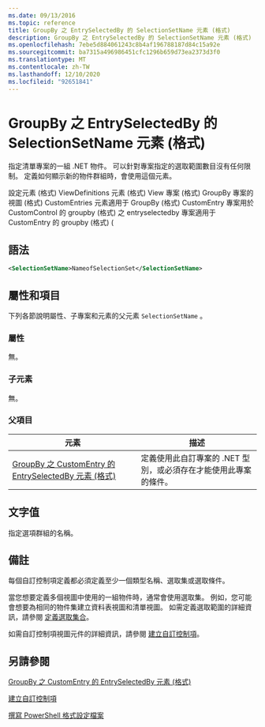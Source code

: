 ```yaml
---
ms.date: 09/13/2016
ms.topic: reference
title: GroupBy 之 EntrySelectedBy 的 SelectionSetName 元素 (格式)
description: GroupBy 之 EntrySelectedBy 的 SelectionSetName 元素 (格式)
ms.openlocfilehash: 7ebe5d884061243c8b4af196788187d84c15a92e
ms.sourcegitcommit: ba7315a496986451cfc1296b659d73ea2373d3f0
ms.translationtype: MT
ms.contentlocale: zh-TW
ms.lasthandoff: 12/10/2020
ms.locfileid: "92651841"
---
```

# <a name="selectionsetname-element-for-entryselectedby-for-groupby-format"></a>GroupBy 之 EntrySelectedBy 的 SelectionSetName 元素 (格式)

指定清單專案的一組 .NET 物件。 可以針對專案指定的選取範圍數目沒有任何限制。 定義如何顯示新的物件群組時，會使用這個元素。

設定元素 (格式) ViewDefinitions 元素 (格式) View 專案 (格式) GroupBy 專案的視圖 (格式) CustomEntries 元素適用于 GroupBy (格式) CustomEntry 專案用於 CustomControl 的 groupby (格式) 之 entryselectedby 專案適用于 CustomEntry 的 groupby (格式)  (

## <a name="syntax"></a>語法

```xml
<SelectionSetName>NameofSelectionSet</SelectionSetName>
```

## <a name="attributes-and-elements"></a>屬性和項目

下列各節說明屬性、子專案和元素的父元素 `SelectionSetName` 。

### <a name="attributes"></a>屬性

無。

### <a name="child-elements"></a>子元素

無。

### <a name="parent-elements"></a>父項目

|元素|描述|
|-------------|-----------------|
|[GroupBy 之 CustomEntry 的 EntrySelectedBy 元素 (格式)](./entryselectedby-element-for-customentry-for-groupby-format.md)|定義使用此自訂專案的 .NET 型別，或必須存在才能使用此專案的條件。|

## <a name="text-value"></a>文字值

指定選項群組的名稱。

## <a name="remarks"></a>備註

每個自訂控制項定義都必須定義至少一個類型名稱、選取集或選取條件。

當您想要定義多個視圖中使用的一組物件時，通常會使用選取集。 例如，您可能會想要為相同的物件集建立資料表視圖和清單視圖。 如需定義選取範圍的詳細資訊，請參閱 [定義選取集合](./defining-selection-sets.md)。

如需自訂控制項視圖元件的詳細資訊，請參閱 [建立自訂控制項](./creating-custom-controls.md)。

## <a name="see-also"></a>另請參閱

[GroupBy 之 CustomEntry 的 EntrySelectedBy 元素 (格式)](./entryselectedby-element-for-customentry-for-groupby-format.md)

[建立自訂控制項](./creating-custom-controls.md)

[撰寫 PowerShell 格式設定檔案](./writing-a-powershell-formatting-file.md)
